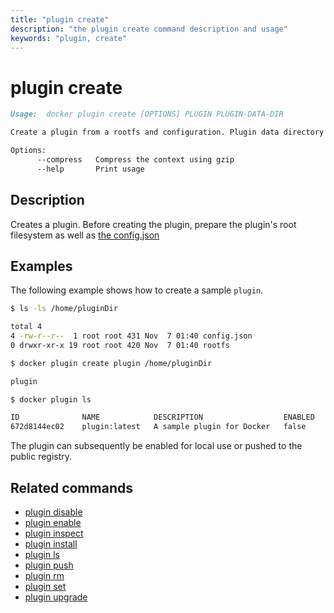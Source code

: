 ```yaml
---
title: "plugin create"
description: "the plugin create command description and usage"
keywords: "plugin, create"
---
```


# plugin create

```markdown
Usage:  docker plugin create [OPTIONS] PLUGIN PLUGIN-DATA-DIR

Create a plugin from a rootfs and configuration. Plugin data directory must contain config.json and rootfs directory.

Options:
      --compress   Compress the context using gzip
      --help       Print usage
```

## Description

Creates a plugin. Before creating the plugin, prepare the plugin's root filesystem as well as
[the config.json](../../extend/config.md)

## Examples

The following example shows how to create a sample `plugin`.

```bash
$ ls -ls /home/pluginDir

total 4
4 -rw-r--r--  1 root root 431 Nov  7 01:40 config.json
0 drwxr-xr-x 19 root root 420 Nov  7 01:40 rootfs

$ docker plugin create plugin /home/pluginDir

plugin

$ docker plugin ls

ID              NAME            DESCRIPTION                  ENABLED
672d8144ec02    plugin:latest   A sample plugin for Docker   false
```

The plugin can subsequently be enabled for local use or pushed to the public registry.

## Related commands

* [plugin disable](plugin_disable.md)
* [plugin enable](plugin_enable.md)
* [plugin inspect](plugin_inspect.md)
* [plugin install](plugin_install.md)
* [plugin ls](plugin_ls.md)
* [plugin push](plugin_push.md)
* [plugin rm](plugin_rm.md)
* [plugin set](plugin_set.md)
* [plugin upgrade](plugin_upgrade.md)
